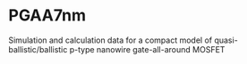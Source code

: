 # PGAA7nm
Simulation and calculation data for a compact model of quasi-ballistic/ballistic p-type nanowire gate-all-around MOSFET
